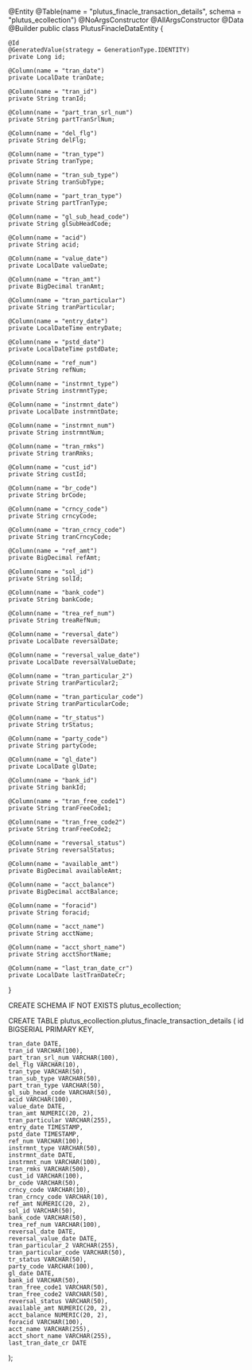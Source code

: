 @Entity
@Table(name = "plutus_finacle_transaction_details", schema = "plutus_ecollection")
@NoArgsConstructor
@AllArgsConstructor
@Data
@Builder
public class PlutusFinacleDataEntity {

    @Id
    @GeneratedValue(strategy = GenerationType.IDENTITY)
    private Long id;

    @Column(name = "tran_date")
    private LocalDate tranDate;

    @Column(name = "tran_id")
    private String tranId;

    @Column(name = "part_tran_srl_num")
    private String partTranSrlNum;

    @Column(name = "del_flg")
    private String delFlg;

    @Column(name = "tran_type")
    private String tranType;

    @Column(name = "tran_sub_type")
    private String tranSubType;

    @Column(name = "part_tran_type")
    private String partTranType;

    @Column(name = "gl_sub_head_code")
    private String glSubHeadCode;

    @Column(name = "acid")
    private String acid;

    @Column(name = "value_date")
    private LocalDate valueDate;

    @Column(name = "tran_amt")
    private BigDecimal tranAmt;

    @Column(name = "tran_particular")
    private String tranParticular;

    @Column(name = "entry_date")
    private LocalDateTime entryDate;

    @Column(name = "pstd_date")
    private LocalDateTime pstdDate;

    @Column(name = "ref_num")
    private String refNum;

    @Column(name = "instrmnt_type")
    private String instrmntType;

    @Column(name = "instrmnt_date")
    private LocalDate instrmntDate;

    @Column(name = "instrmnt_num")
    private String instrmntNum;

    @Column(name = "tran_rmks")
    private String tranRmks;

    @Column(name = "cust_id")
    private String custId;

    @Column(name = "br_code")
    private String brCode;

    @Column(name = "crncy_code")
    private String crncyCode;

    @Column(name = "tran_crncy_code")
    private String tranCrncyCode;

    @Column(name = "ref_amt")
    private BigDecimal refAmt;

    @Column(name = "sol_id")
    private String solId;

    @Column(name = "bank_code")
    private String bankCode;

    @Column(name = "trea_ref_num")
    private String treaRefNum;

    @Column(name = "reversal_date")
    private LocalDate reversalDate;

    @Column(name = "reversal_value_date")
    private LocalDate reversalValueDate;

    @Column(name = "tran_particular_2")
    private String tranParticular2;

    @Column(name = "tran_particular_code")
    private String tranParticularCode;

    @Column(name = "tr_status")
    private String trStatus;

    @Column(name = "party_code")
    private String partyCode;

    @Column(name = "gl_date")
    private LocalDate glDate;

    @Column(name = "bank_id")
    private String bankId;

    @Column(name = "tran_free_code1")
    private String tranFreeCode1;

    @Column(name = "tran_free_code2")
    private String tranFreeCode2;

    @Column(name = "reversal_status")
    private String reversalStatus;

    @Column(name = "available_amt")
    private BigDecimal availableAmt;

    @Column(name = "acct_balance")
    private BigDecimal acctBalance;

    @Column(name = "foracid")
    private String foracid;

    @Column(name = "acct_name")
    private String acctName;

    @Column(name = "acct_short_name")
    private String acctShortName;

    @Column(name = "last_tran_date_cr")
    private LocalDate lastTranDateCr;
}


CREATE SCHEMA IF NOT EXISTS plutus_ecollection;

CREATE TABLE plutus_ecollection.plutus_finacle_transaction_details (
    id BIGSERIAL PRIMARY KEY,

    tran_date DATE,
    tran_id VARCHAR(100),
    part_tran_srl_num VARCHAR(100),
    del_flg VARCHAR(10),
    tran_type VARCHAR(50),
    tran_sub_type VARCHAR(50),
    part_tran_type VARCHAR(50),
    gl_sub_head_code VARCHAR(50),
    acid VARCHAR(100),
    value_date DATE,
    tran_amt NUMERIC(20, 2),
    tran_particular VARCHAR(255),
    entry_date TIMESTAMP,
    pstd_date TIMESTAMP,
    ref_num VARCHAR(100),
    instrmnt_type VARCHAR(50),
    instrmnt_date DATE,
    instrmnt_num VARCHAR(100),
    tran_rmks VARCHAR(500),
    cust_id VARCHAR(100),
    br_code VARCHAR(50),
    crncy_code VARCHAR(10),
    tran_crncy_code VARCHAR(10),
    ref_amt NUMERIC(20, 2),
    sol_id VARCHAR(50),
    bank_code VARCHAR(50),
    trea_ref_num VARCHAR(100),
    reversal_date DATE,
    reversal_value_date DATE,
    tran_particular_2 VARCHAR(255),
    tran_particular_code VARCHAR(50),
    tr_status VARCHAR(50),
    party_code VARCHAR(100),
    gl_date DATE,
    bank_id VARCHAR(50),
    tran_free_code1 VARCHAR(50),
    tran_free_code2 VARCHAR(50),
    reversal_status VARCHAR(50),
    available_amt NUMERIC(20, 2),
    acct_balance NUMERIC(20, 2),
    foracid VARCHAR(100),
    acct_name VARCHAR(255),
    acct_short_name VARCHAR(255),
    last_tran_date_cr DATE
);
